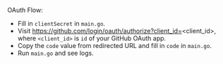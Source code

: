 OAuth Flow:
- Fill in `clientSecret` in `main.go`.
- Visit https://github.com/login/oauth/authorize?client_id=<client_id>, where `<client_id>` is `id` of your GitHub OAuth app.
- Copy the `code` value from redirected URL and fill in `code` in `main.go`.
- Run `main.go` and see logs.

